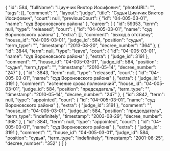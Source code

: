 {
    "id": 584,
    "fullName": "Циунчик Виктор Иосифович",
    "photoURL": "",
    "tags": [],
    "comment": "",
    "layout": "judge",
    "title": "Судья Циунчик Виктор Иосифович",
    "court": null,
    "previousCourt": {
        "id": "04-005-03-01",
        "name": "суд Вороновского района"
    },
    "career": [
        {
            "id": 59353,
            "term": null,
            "type": "released",
            "court": {
                "id": "04-005-03-01",
                "name": "суд Вороновского района"
            },
            "extra": [],
            "comment": "выход в отставку",
            "house_id": "04-005-03-01",
            "judge_id": 584,
            "position": "судья",
            "term_type": "",
            "timestamp": "2013-08-20",
            "decree_number": "364"
        },
        {
            "id": 3844,
            "term": null,
            "type": "leave",
            "court": {
                "id": "04-005-03-01",
                "name": "суд Вороновского района"
            },
            "extra": {
                "judge_id": 3191
            },
            "comment": "",
            "house_id": "04-005-03-01",
            "judge_id": 584,
            "position": "судья",
            "term_type": "",
            "timestamp": "2010-05-14",
            "decree_number": "247"
        },
        {
            "id": 3843,
            "term": null,
            "type": "released",
            "court": {
                "id": "04-005-03-01",
                "name": "суд Вороновского района"
            },
            "extra": {
                "judge_id": 3191
            },
            "comment": "истечение срока полномочий",
            "house_id": "04-005-03-01",
            "judge_id": 584,
            "position": "председатель",
            "term_type": "",
            "timestamp": "2010-05-14",
            "decree_number": "247"
        },
        {
            "id": 3842,
            "term": null,
            "type": "appointed",
            "court": {
                "id": "04-005-03-01",
                "name": "суд Вороновского района"
            },
            "extra": {
                "judge_id": 3191
            },
            "comment": "",
            "house_id": "04-005-03-01",
            "judge_id": 584,
            "position": "председатель",
            "term_type": "indefinitely",
            "timestamp": "2003-08-29",
            "decree_number": "368"
        },
        {
            "id": 3841,
            "term": null,
            "type": "appointed",
            "court": {
                "id": "04-005-03-01",
                "name": "суд Вороновского района"
            },
            "extra": {
                "judge_id": 3191
            },
            "comment": "",
            "house_id": "04-005-03-01",
            "judge_id": 584,
            "position": "судья",
            "term_type": "indefinitely",
            "timestamp": "2001-06-25",
            "decree_number": "352"
        }
    ]
}
